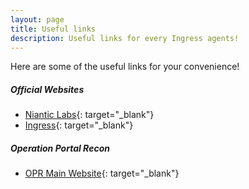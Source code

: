 ```yaml
---
layout: page
title: Useful links
description: Useful links for every Ingress agents!
---
```

Here are some of the useful links for your convenience!

##### Official Websites
- [Niantic Labs](https://www.nianticlabs.com){: target="_blank"}
- [Ingress](https://www.ingress.com){: target="_blank"}

##### Operation Portal Recon
- [OPR Main Website](https://opr.ingress.com){: target="_blank"}
